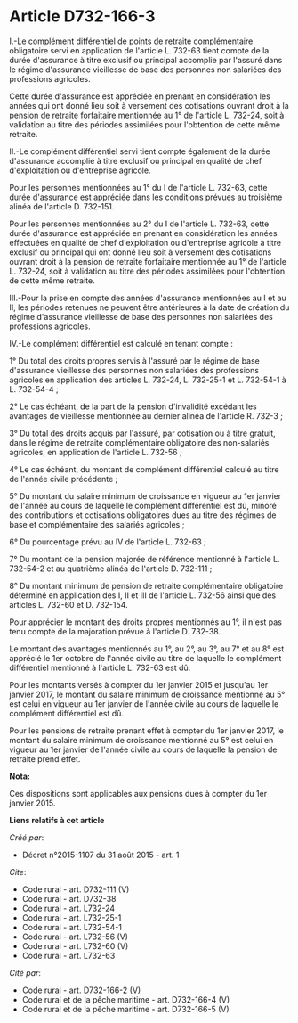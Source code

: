 # Article D732-166-3

I.-Le complément différentiel de points de retraite complémentaire obligatoire servi en application de l'article L. 732-63
tient compte de la durée d'assurance à titre exclusif ou principal accomplie par l'assuré dans le régime d'assurance
vieillesse de base des personnes non salariées des professions agricoles. 

Cette durée d'assurance est appréciée en prenant en considération les années qui ont donné lieu soit à versement des
cotisations ouvrant droit à la pension de retraite forfaitaire mentionnée au 1° de l'article L. 732-24, soit à validation au
titre des périodes assimilées pour l'obtention de cette même retraite. 

II.-Le complément différentiel servi tient compte également de la durée d'assurance accomplie à titre exclusif ou principal
en qualité de chef d'exploitation ou d'entreprise agricole. 

Pour les personnes mentionnées au 1° du I de l'article L. 732-63, cette durée d'assurance est appréciée dans les conditions
prévues au troisième alinéa de l'article D. 732-151. 

Pour les personnes mentionnées au 2° du I de l'article L. 732-63, cette durée d'assurance est appréciée en prenant en
considération les années effectuées en qualité de chef d'exploitation ou d'entreprise agricole à titre exclusif ou principal
qui ont donné lieu soit à versement des cotisations ouvrant droit à la pension de retraite forfaitaire mentionnée au 1° de
l'article L. 732-24, soit à validation au titre des périodes assimilées pour l'obtention de cette même retraite. 

III.-Pour la prise en compte des années d'assurance mentionnées au I et au II, les périodes retenues ne peuvent être
antérieures à la date de création du régime d'assurance vieillesse de base des personnes non salariées des professions
agricoles. 

IV.-Le complément différentiel est calculé en tenant compte : 

1° Du total des droits propres servis à l'assuré par le régime de base d'assurance vieillesse des personnes non salariées des
professions agricoles en application des articles L. 732-24, L. 732-25-1 et L. 732-54-1 à L. 732-54-4 ; 

2° Le cas échéant, de la part de la pension d'invalidité excédant les avantages de vieillesse mentionnée au dernier alinéa de
l'article R. 732-3 ; 

3° Du total des droits acquis par l'assuré, par cotisation ou à titre gratuit, dans le régime de retraite complémentaire
obligatoire des non-salariés agricoles, en application de l'article L. 732-56 ; 

4° Le cas échéant, du montant de complément différentiel calculé au titre de l'année civile précédente ; 

5° Du montant du salaire minimum de croissance en vigueur au 1er janvier de l'année au cours de laquelle le complément
différentiel est dû, minoré des contributions et cotisations obligatoires dues au titre des régimes de base et complémentaire
des salariés agricoles ; 

6° Du pourcentage prévu au IV de l'article L. 732-63 ; 

7° Du montant de la pension majorée de référence mentionné à l'article L. 732-54-2 et au quatrième alinéa de l'article D.
732-111 ; 

8° Du montant minimum de pension de retraite complémentaire obligatoire déterminé en application des I, II et III de
l'article L. 732-56 ainsi que des articles L. 732-60 et D. 732-154. 

Pour apprécier le montant des droits propres mentionnés au 1°, il n'est pas tenu compte de la majoration prévue à l'article
D. 732-38. 

Le montant des avantages mentionnés au 1°, au 2°, au 3°, au 7° et au 8° est apprécié le 1er octobre de l'année civile au
titre de laquelle le complément différentiel mentionné à l'article L. 732-63 est dû. 

Pour les montants versés à compter du 1er janvier 2015 et jusqu'au 1er janvier 2017, le montant du salaire minimum de
croissance mentionné au 5° est celui en vigueur au 1er janvier de l'année civile au cours de laquelle le complément
différentiel est dû. 

Pour les pensions de retraite prenant effet à compter du 1er janvier 2017, le montant du salaire minimum de croissance
mentionné au 5° est celui en vigueur au 1er janvier de l'année civile au cours de laquelle la pension de retraite prend
effet.

**Nota:**

Ces dispositions sont applicables aux pensions dues à compter du 1er janvier 2015.

**Liens relatifs à cet article**

_Créé par_:

  - Décret n°2015-1107 du 31 août 2015 - art. 1

_Cite_:

  - Code rural - art. D732-111 (V)
  - Code rural - art. D732-38
  - Code rural - art. L732-24
  - Code rural - art. L732-25-1
  - Code rural - art. L732-54-1
  - Code rural - art. L732-56 (V)
  - Code rural - art. L732-60 (V)
  - Code rural - art. L732-63

_Cité par_:

  - Code rural - art. D732-166-2 (V)
  - Code rural et de la pêche maritime - art. D732-166-4 (V)
  - Code rural et de la pêche maritime - art. D732-166-5 (V)
